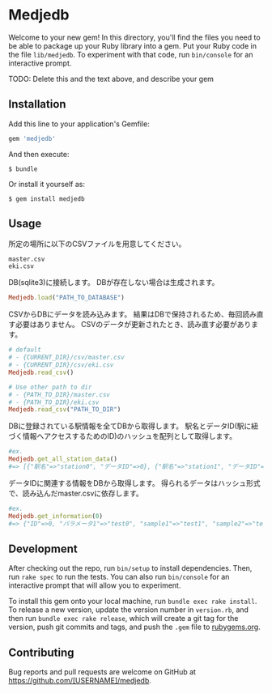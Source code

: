 # Medjedb

Welcome to your new gem! In this directory, you'll find the files you need to be able to package up your Ruby library into a gem. Put your Ruby code in the file `lib/medjedb`. To experiment with that code, run `bin/console` for an interactive prompt.

TODO: Delete this and the text above, and describe your gem

## Installation

Add this line to your application's Gemfile:

```ruby
gem 'medjedb'
```

And then execute:

    $ bundle

Or install it yourself as:

    $ gem install medjedb

## Usage

所定の場所に以下のCSVファイルを用意してください。
```
master.csv
eki.csv
```

DB(sqlite3)に接続します。
DBが存在しない場合は生成されます。
```ruby
Medjedb.load("PATH_TO_DATABASE")
```

CSVからDBにデータを読み込みます。
結果はDBで保持されるため、毎回読み直す必要はありません。
CSVのデータが更新されたとき、読み直す必要があります。
```ruby
# default
# - {CURRENT_DIR}/csv/master.csv
# - {CURRENT_DIR}/csv/eki.csv
Medjedb.read_csv()

# Use other path to dir 
# - {PATH_TO_DIR}/master.csv
# - {PATH_TO_DIR}/eki.csv
Medjedb.read_csv("PATH_TO_DIR")
```

DBに登録されている駅情報を全てDBから取得します。
駅名とデータID(駅に紐づく情報へアクセスするためのID)のハッシュを配列として取得します。
```ruby
#ex.
Medjedb.get_all_station_data()
#=> [{"駅名"=>"station0", "データID"=>0}, {"駅名"=>"station1", "データID"=>1}, {"駅名"=>"station2", "データID"=>0}]
```

データIDに関連する情報をDBから取得します。
得られるデータはハッシュ形式で、読み込んだmaster.csvに依存します。
```ruby
#ex.
Medjedb.get_information(0)
#=> {"ID"=>0, "パラメータ1"=>"test0", "sample1"=>"test1", "sample2"=>"test2", "sample3"=>"test3"}
```

## Development

After checking out the repo, run `bin/setup` to install dependencies. Then, run `rake spec` to run the tests. You can also run `bin/console` for an interactive prompt that will allow you to experiment.

To install this gem onto your local machine, run `bundle exec rake install`. To release a new version, update the version number in `version.rb`, and then run `bundle exec rake release`, which will create a git tag for the version, push git commits and tags, and push the `.gem` file to [rubygems.org](https://rubygems.org).

## Contributing

Bug reports and pull requests are welcome on GitHub at https://github.com/[USERNAME]/medjedb.
